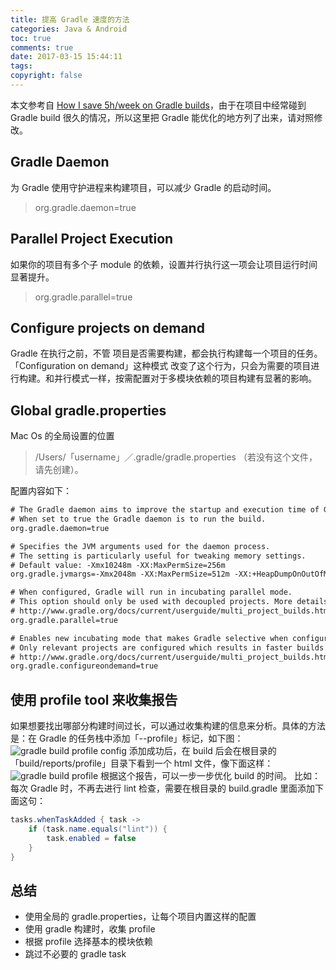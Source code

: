 ```yaml
---
title: 提高 Gradle 速度的方法
categories: Java & Android
toc: true
comments: true
date: 2017-03-15 15:44:11
tags:
copyright: false
---
```


本文参考自 [How I save 5h/week on Gradle builds](https://android.jlelse.eu/speeding-up-gradle-builds-619c442113cb#.3j8ijcjq8)，由于在项目中经常碰到 Gradle build 很久的情况，所以这里把 Gradle 能优化的地方列了出来，请对照修改。

<!--more-->

## Gradle Daemon
为 Gradle 使用守护进程来构建项目，可以减少 Gradle 的启动时间。
> org.gradle.daemon=true

## Parallel Project Execution
如果你的项目有多个子 module 的依赖，设置并行执行这一项会让项目运行时间显著提升。
> org.gradle.parallel=true


## Configure projects on demand
Gradle 在执行之前，不管 项目是否需要构建，都会执行构建每一个项目的任务。
「Configuration on demand」这种模式 改变了这个行为，只会为需要的项目进行构建。和并行模式一样，按需配置对于多模块依赖的项目构建有显著的影响。


## Global gradle.properties
Mac Os 的全局设置的位置
> /Users/「username」／.gradle/gradle.properties （若没有这个文件，请先创建）。

配置内容如下：
```html
# The Gradle daemon aims to improve the startup and execution time of Gradle.
# When set to true the Gradle daemon is to run the build.
org.gradle.daemon=true

# Specifies the JVM arguments used for the daemon process.
# The setting is particularly useful for tweaking memory settings.
# Default value: -Xmx10248m -XX:MaxPermSize=256m
org.gradle.jvmargs=-Xmx2048m -XX:MaxPermSize=512m -XX:+HeapDumpOnOutOfMemoryError -Dfile.encoding=UTF-8

# When configured, Gradle will run in incubating parallel mode.
# This option should only be used with decoupled projects. More details, visit
# http://www.gradle.org/docs/current/userguide/multi_project_builds.html#sec:decoupled_projects
org.gradle.parallel=true

# Enables new incubating mode that makes Gradle selective when configuring projects.
# Only relevant projects are configured which results in faster builds for large multi-projects.
# http://www.gradle.org/docs/current/userguide/multi_project_builds.html#sec:configuration_on_demand
org.gradle.configureondemand=true
```

## 使用 profile tool 来收集报告
如果想要找出哪部分构建时间过长，可以通过收集构建的信息来分析。具体的方法是：在 Gradle 的任务栈中添加「--profile」标记，如下图：
![gradle build profile config](/images/gradle_profile_config.png)
添加成功后，在 build 后会在根目录的 「build/reports/profile」目录下看到一个 html 文件，像下面这样：
![gradle build profile](/images/gradle_profile.png)
根据这个报告，可以一步一步优化 build 的时间。
比如：每次 Gradle 时，不再去进行 lint 检查，需要在根目录的 build.gradle 里面添加下面这句：
```java
tasks.whenTaskAdded { task ->
    if (task.name.equals("lint")) {
        task.enabled = false
    }
}
```

## 总结
- 使用全局的 gradle.properties，让每个项目内置这样的配置
- 使用 gradle 构建时，收集 profile 
- 根据 profile 选择基本的模块依赖
- 跳过不必要的 gradle task

